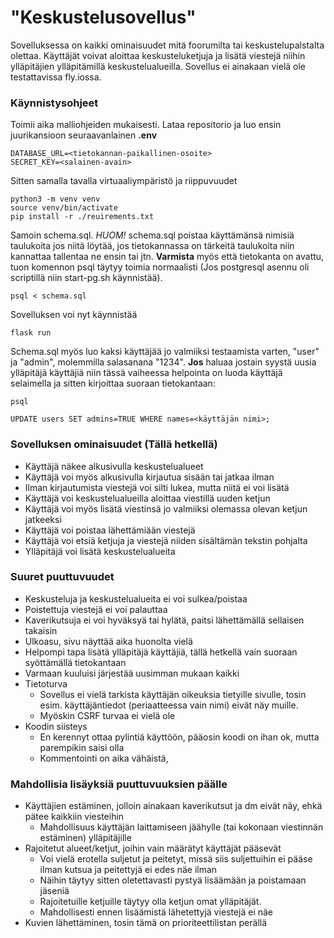 # "Keskustelusovellus"
Sovelluksessa on kaikki ominaisuudet mitä foorumilta tai keskustelupalstalta olettaa. Käyttäjät voivat aloittaa keskusteluketjuja ja lisätä viestejä niihin ylläpitäjien ylläpitämillä keskustelualueilla. Sovellus ei ainakaan vielä ole testattavissa fly.iossa.
### Käynnistysohjeet
Toimii aika malliohjeiden mukaisesti. Lataa repositorio ja luo ensin juurikansioon seuraavanlainen **.env** 


    DATABASE_URL=<tietokannan-paikallinen-osoite>
    SECRET_KEY=<salainen-avain>


Sitten samalla tavalla virtuaaliympäristö ja riippuvuudet

    python3 -m venv venv
    source venv/bin/activate
    pip install -r ./reuirements.txt


Samoin schema.sql. *HUOM!* schema.sql poistaa käyttämänsä nimisiä taulukoita jos niitä löytää, jos tietokannassa on tärkeitä taulukoita niin kannattaa tallentaa ne ensin tai jtn. **Varmista** myös että tietokanta on avattu, tuon komennon psql täytyy toimia normaalisti (Jos postgresql asennu oli scriptillä niin start-pg.sh käynnistää).

    psql < schema.sql

Sovelluksen voi nyt käynnistää

    flask run

Schema.sql myös luo kaksi käyttäjää jo valmiiksi testaamista varten, "user" ja "admin", molemmilla salasanana "1234". **Jos** haluaa jostain syystä uusia ylläpitäjä käyttäjiä niin tässä vaiheessa helpointa on luoda käyttäjä selaimella ja sitten kirjoittaa suoraan tietokantaan:

    psql

    UPDATE users SET admins=TRUE WHERE names=<käyttäjän nimi>;

### Sovelluksen ominaisuudet (Tällä hetkellä)
- Käyttäjä näkee alkusivulla keskustelualueet 
- Käyttäjä voi myös alkusivulla kirjautua sisään tai jatkaa ilman
- Ilman kirjautumista viestejä voi silti lukea, mutta niitä ei voi lisätä
- Käyttäjä voi keskustelualueilla aloittaa viestillä uuden ketjun
- Käyttäjä voi myös lisätä viestinsä jo valmiiksi olemassa olevan ketjun jatkeeksi
- Käyttäjä voi poistaa lähettämiään viestejä
- Käyttäjä voi etsiä ketjuja ja viestejä niiden sisältämän tekstin pohjalta
- Ylläpitäjä voi lisätä keskustelualueita
### Suuret puuttuvuudet
- Keskusteluja ja keskustelualueita ei voi sulkea/poistaa
- Poistettuja viestejä ei voi palauttaa
- Kaverikutsuja ei voi hyväksyä tai hylätä, paitsi lähettämällä sellaisen takaisin
- Ulkoasu, sivu näyttää aika huonolta vielä
- Helpompi tapa lisätä ylläpitäjä käyttäjiä, tällä hetkellä vain suoraan syöttämällä tietokantaan
- Varmaan kuuluisi järjestää uusimman mukaan kaikki
- Tietoturva
    - Sovellus ei vielä tarkista käyttäjän oikeuksia tietyille sivulle, tosin esim. käyttäjäntiedot (periaatteessa vain nimi) eivät näy muille.
    - Myöskin CSRF turvaa ei vielä ole
- Koodin siisteys
    - En kerennyt ottaa pylintiä käyttöön, pääosin koodi on ihan ok, mutta parempikin saisi olla
    - Kommentointi on aika vähäistä, 
### Mahdollisia lisäyksiä puuttuvuuksien päälle
- Käyttäjien estäminen, jolloin ainakaan kaverikutsut ja dm eivät näy, ehkä pätee kaikkiin viesteihin
    - Mahdollisuus käyttäjän laittamiseen jäähylle (tai kokonaan viestinnän estäminen) ylläpitäjille
- Rajoitetut alueet/ketjut, joihin vain määrätyt käyttäjät pääsevät 
    - Voi vielä erotella suljetut ja peitetyt, missä siis suljettuihin ei pääse ilman kutsua ja peitettyjä ei edes näe ilman
    - Näihin täytyy sitten oletettavasti pystyä lisäämään ja poistamaan jäseniä
    - Rajoitetuille ketjuille täytyy olla ketjun omat ylläpitäjät.
    - Mahdollisesti ennen lisäämistä lähetettyjä viestejä ei näe
- Kuvien lähettäminen, tosin tämä on prioriteettilistan perällä

